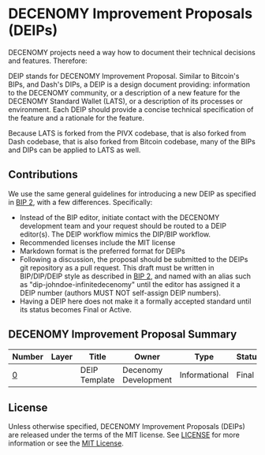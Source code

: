 # DECENOMY Improvement Proposals (DEIPs)

DECENOMY projects need a way how to document their technical decisions and features. Therefore:

DEIP stands for DECENOMY Improvement Proposal. Similar to Bitcoin's BIPs, and Dash's DIPs, a DEIP is a design document providing: information to the DECENOMY community, or a description of a new feature for the DECENOMY Standard Wallet (LATS), or a description of its processes or environment. Each DEIP should provide a concise technical specification of the feature and a rationale for the feature.

Because LATS is forked from the PIVX codebase, that is also forked from Dash codebase, that is also forked from Bitcoin codebase, many of the BIPs and DIPs can be applied to LATS as well. 

## Contributions

We use the same general guidelines for introducing a new DEIP as specified in [BIP 2](https://github.com/bitcoin/bips/blob/master/bip-0002.mediawiki), with a few differences. Specifically:

* Instead of the BIP editor, initiate contact with the DECENOMY development team and your request should be routed to a DEIP editor(s). The DEIP workflow mimics the DIP/BIP workflow.
* Recommended licenses include the MIT license
* Markdown format is the preferred format for DEIPs
* Following a discussion, the proposal should be submitted to the DEIPs git repository as a pull request. This draft must be written in BIP/DIP/DEIP style as described in [BIP 2](https://github.com/bitcoin/bips/blob/master/bip-0002.mediawiki), and named with an alias such as "dip-johndoe-infinitedecenomy" until the editor has assigned it a DEIP number (authors MUST NOT self-assign DEIP numbers).
* Having a DEIP here does not make it a formally accepted standard until its status becomes Final or Active.

## DECENOMY Improvement Proposal Summary

Number | Layer | Title | Owner | Type | Status
--- | --- | --- | --- | --- | ---
[0](DEIP0000.md) |  | DEIP Template | Decenomy Development | Informational | Final

## License

Unless otherwise specified, DECENOMY Improvement Proposals (DEIPs) are released under the terms of the MIT license. See [LICENSE](LICENSE) for more information or see the [MIT License](https://opensource.org/licenses/MIT).
